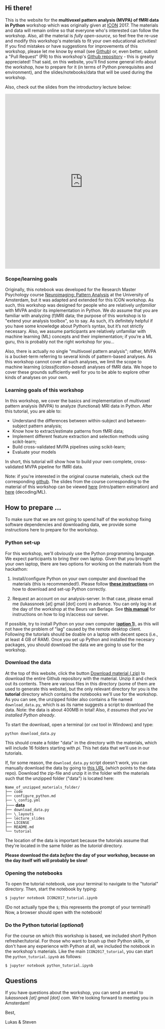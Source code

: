 ## Hi there!
This is the website for the **multivoxel pattern analysis (MVPA) of fMRI data in Python** workshop which was originally
given at [ICON](http://www.icon2017.org/) 2017. The materials and data will remain online so that everyone who's interested
can follow the workshop. Also, all the material is *fully open-source*, so feel free the re-use and modify this workshop's materials to fit your own educational activities! If you find mistakes or have suggestions for improvements of this workshop, please let me know by email (see [Github](https://github.com/lukassnoek)) or, even better, submit a "Pull Request" (PR) to this workshop's [Github repository](https://github.com/lukassnoek/ICON2017) - this is greatly appreciated! That said, on this website, you'll find some general info about the workshop, how to prepare for it (in terms of Python prerequisites and environment), and the slides/notebooks/data that will be used during the workshop.

Also, check out the slides from the introductory lecture below:

<style>
.responsive-wrap iframe{ max-width: 100%;}
</style>
<div class="responsive-wrap">
<!-- this is the embed code provided by Google -->
<iframe src="https://docs.google.com/presentation/d/1bgK1sv-VmnvAR_HgTiWsU0vQkyjz6oO1zQ5ly4laPkw/embed?start=false&loop=false&delayms=3000" frameborder="0" width="900" height="569" allowfullscreen="true" mozallowfullscreen="true" webkitallowfullscreen="true"></iframe>
<!-- Google embed ends -->
</div>

### Scope/learning goals
Originally, this notebook was developed for the Research Master Psychology course [Neuroimaging: Pattern Analysis](http://studiegids.uva.nl/xmlpages/page/2017-2018/zoek-vak/vak/39531) at the University of Amsterdam, but it was adapted and extended for this ICON workshop. As such, this workshop was designed for people who are relatively *unfamiliar* with MVPA and/or its implementation in Python. We *do* assume that you are familiar with analyzing (f)MRI data; the purpose of this workshop is to "extend your analysis toolbox", so to say. As such, it’s definitely helpful if you have some knowledge about Python’s syntax, but it’s not strictly necessary. Also, we assume participants are relatively unfamiliar with machine learning (ML) concepts and their implementation; if you’re a ML guru, this is probably not the right workshop for you...

Also, there is actually no single "multivoxel pattern analysis"; rather, MVPA is a bucket-term referring to several kinds of pattern-based analyses. As this workshop cannot cover all such analyses, we limit the scope to machine learning (*classification-based*) analyses of fMRI data. We hope to cover these grounds sufficiently well for you to be able to explore other kinds of analyses on your own. 

### Learning goals of this workshop
In this workshop, we cover the basics and implementation of multivoxel pattern analysis (MVPA) to analyze (functional) MRI data in Python. After this tutorial, you are able to:

- Understand the differences between within-subject and between-subject pattern analysis;
- Know how to extract/estimate patterns from fMRI data;
- Implement different feature extraction and selection methods using scikit-learn;
- Build cross-validated MVPA pipelines using scikit-learn;
- Evaluate your models

In short, this tutorial will show how to build your own complete, cross-validated MVPA pipeline for fMRI data.

Note: if you're interested in the original course materials, check out the corresponding [github](https://github.com/lukassnoek/PatternAnalysis). The slides from the course corresponding to the material of this workshop can be viewed [here](lecture_slides/PatternAnalysis_week_1_intro.pdf) (intro/pattern estimation) and [here](lecture_slides/PatternAnalysis_week_2_decoding.pdf) (decoding/ML).

## How to prepare ...
To make sure that we are not going to spend half of the workshop fixing software dependencies and downloading data, we provide some instructions here to prepare for the workshop. 

### Python set-up
For this workshop, we'll obviously use the Python programming language. We expect participants to bring their own laptop. Given that you brought your own laptop, there are two options for working on the materials from the hackathon:

1. Install/configure Python on your own computer and download the materials (this is recommended!). Please follow **[these instructions](configure_python.md)** on how to download and set-up Python correctly.

2. Request an account on our analysis-server. In that case, please email me (lukassnoek [at] gmail [dot] com) in advance. You can only log in at the day of the workshop at the
Beurs van Berlage. See **[this manual](log_in_server.md)** for instructions on how to log in/access our server.

If possible, try to install Python on your own computer (**[option 1](configure_python.md)**), as this will not have the problem of "lag" caused by the remote desktop client. Following the tutorials should be doable on a laptop with decent specs (i.e., at least 4 GB of RAM). Once you set up Python and installed the necesary packages, you should download the data we are going to use for the workshop.

### Download the data
At the top of this website, click the button [Download material (.zip)](https://github.com/lukassnoek/ICON2017/zipball/master) to download the entire Github repository with the material. Unzip it and check out its contents. There are various files in this directory (some of them are used to generate this website), but the only relevant directory for you is the **tutorial** directory which contains the notebooks we'll use for the workshop. As you can see, the unzipped folder also contains a file named `download_data.py`, which is as its name suggests a script to download the data. Note: the data is about 400MB in total! Also, *it assumes that you've installed Python already*.

To start the download, open a terminal (or `cmd` tool in Windows) and type:

`python download_data.py`
  
This should create a folder "data" in the directory with the materials, which will include 16 folders starting with *pi*. This het data that we'll use in our tutorials.
 
If, for some reason, the `download_data.py` script doesn't work, you can manually download the data by going to [this URL](https://surfdrive.surf.nl/files/index.php/s/Iv5tNOAMZTJ0WiS/download) (which points to the data repo). Download the zip-file and unzip it in the folder with the materials such that the unzipped folder ("data") is located here:

`Name_of_unzipped_materials_folder/`  
`├── code`  
`├── configure_python.md`  
`├── \_config.yml`  
├── **data**  
`├── download_data.py`  
`├── \_layouts`  
`├── lecture_slides`  
`├── LICENSE`  
`├── README.md`  
`└── tutorial`  

The location of the data is important because the tutorials assume that they're located in the same folder as the *tutorial* directory.

__Please download the data *before* the day of your workshop, because on the day itself wifi will probably be slow!__

### Opening the notebooks
To open the tutorial notebook, use your terminal to navigate to the "tutorial" directory. Then, start the notebook by typing:

    $ jupyter notebook ICON2017_tutorial.ipynb

(Do not actually type the `$`; this represents the prompt of your terminal!)
Now, a browser should open with the notebook!

### Do the Python tutorial (*optional*)
For the course on which this workshop is based, we included short Python refresher/tutorial. For those who
want to brush up their Python skills, or don't have any experience with Python at all, we included the 
notebook in the workshop's materials. Like the main `ICON2017_tutorial`, you can start the `python_tutorial.ipynb`  as follows:

    $ jupyter notebook python_tutorial.ipynb

## Questions
If you have questions about the workshop, you can send an email to *lukassnoek [at] gmail [dot] com*.
We're looking forward to meeting you in Amsterdam!

Best,

Lukas & Steven